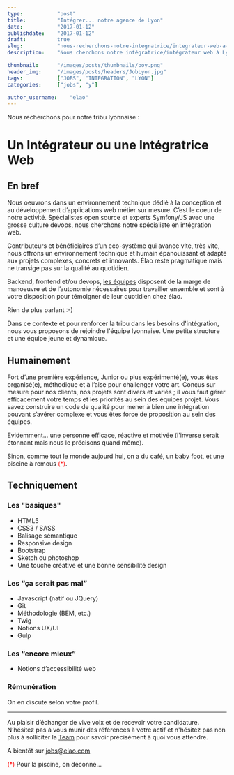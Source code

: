 ```yaml
---
type:           "post"
title:          "Intégrer... notre agence de Lyon"
date:           "2017-01-12"
publishdate:    "2017-01-12"
draft:          true
slug:           "nous-recherchons-notre-integratrice/integrateur-web-a-lyon"
description:    "Nous cherchons notre intégratrice/intégrateur web à Lyon."

thumbnail:      "/images/posts/thumbnails/boy.png"
header_img:     "/images/posts/headers/JobLyon.jpg"
tags:           ["JOBS", "INTEGRATION", "LYON"]
categories:     ["jobs", "y"]

author_username:    "elao"
---
```


Nous recherchons pour notre tribu lyonnaise :

# Un Intégrateur ou une Intégratrice Web
<!--more-->


## En bref
Nous oeuvrons dans un environnement technique dédié à la conception et au développement d’applications web métier sur mesure. C’est le coeur de notre activité.
Spécialistes open source et experts Symfony/JS avec une grosse culture devops, nous cherchons notre spécialiste en intégration web.

Contributeurs et bénéficiaires d’un eco-système qui avance vite, très vite, nous offrons un environnement technique et humain épanouissant et adapté aux projets complexes, concrets et innovants. Élao reste pragmatique mais ne transige pas sur la qualité au quotidien.

Backend, frontend et/ou devops, [les équipes](https://www.elao.com/fr/la-tribu) disposent de la marge de manoeuvre et de l’autonomie nécessaires pour travailler ensemble et sont à votre disposition pour témoigner de leur quotidien chez élao.

Rien de plus parlant :-)

Dans ce contexte et pour renforcer la tribu dans les besoins d'intégration, nous vous proposons de rejoindre  l'équipe lyonnaise. Une petite structure et une équipe jeune et dynamique.

## Humainement

Fort d’une première expérience, Junior ou plus expérimenté(e), vous êtes organisé(e), méthodique et à l’aise pour challenger votre art. Conçus sur mesure pour nos clients, nos projets sont divers et variés ; il vous faut gérer efficacement votre temps et les priorités au sein des équipes projet.
Vous savez construire un code de qualité pour mener à bien une intégration pouvant s’avérer complexe et vous êtes force de proposition au sein des équipes.

Evidemment... une personne efficace, réactive et motivée (l'inverse serait étonnant mais nous le précisons quand même).

Sinon, comme tout le monde aujourd'hui, on a du café, un baby foot, et une piscine à remous <FONT color="red">(*)</FONT>.

## Techniquement

### Les "basiques" 
* HTML5
* CSS3 / SASS
* Balisage sémantique
* Responsive design
* Bootstrap
* Sketch ou photoshop
* Une touche créative et une bonne sensibilité design

### Les “ça serait pas mal” 
* Javascript (natif ou JQuery)
* Git
* Méthodologie (BEM, etc.)
* Twig
* Notions UX/UI
* Gulp

### Les “encore mieux”
* Notions d’accessibilité web


### Rémunération
On en discute selon votre profil.

--------------------------------------------------------

Au plaisir d’échanger de vive voix et de recevoir votre candidature. 
N’hésitez pas à vous munir des références à votre actif et n'hésitez pas non plus à solliciter la [Team](https://www.elao.com/fr/la-tribu) pour savoir précisément à quoi vous attendre.

A bientôt sur jobs@elao.com

<FONT color="red">(*)</FONT> Pour la piscine, on déconne...